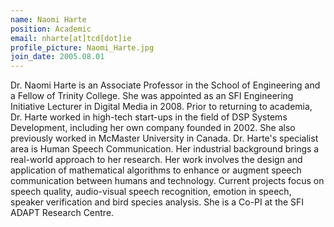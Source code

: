 ```yaml
---
name: Naomi Harte
position: Academic
email: nharte[at]tcd[dot]ie
profile_picture: Naomi_Harte.jpg
join_date: 2005.08.01
---
```


Dr. Naomi Harte is an Associate Professor in the School of Engineering and a Fellow of Trinity College. She was appointed as an SFI Engineering Initiative Lecturer in Digital Media in 2008. Prior to returning to academia, Dr. Harte worked in high-tech start-ups in the field of DSP Systems Development, including her own company founded in 2002. She also previously worked in McMaster University in Canada. Dr. Harte's specialist area is Human Speech Communication. Her industrial background brings a real-world approach to her research. Her work involves the design and application of mathematical algorithms to enhance or augment speech communication between humans and technology. Current projects focus on speech quality, audio-visual speech recognition, emotion in speech, speaker verification and bird species analysis. She is a Co-PI at the SFI ADAPT Research Centre.
